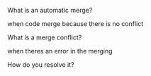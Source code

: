 What is an automatic merge?

when code merge because there is no conflict

What is a merge conflict?

when theres an error in the merging 

How do you resolve it?